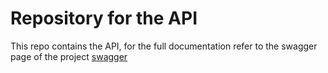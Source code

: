 # Repository for the API
This repo contains the API, for the full documentation refer to the swagger page of the project
[swagger](https://p40backend.azurewebsites.net/swagger/index.html)
